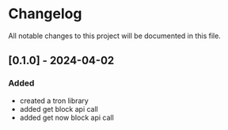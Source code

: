 # Changelog

All notable changes to this project will be documented in this file.

## [0.1.0] - 2024-04-02

### Added
- created a tron library
- added get block api call
- added get now block api call